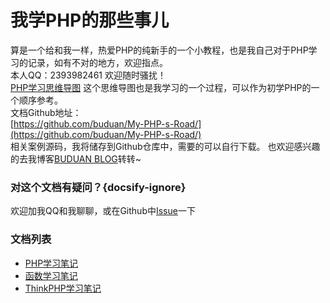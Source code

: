 # 我学PHP的那些事儿
算是一个给和我一样，热爱PHP的纯新手的一个小教程，也是我自己对于PHP学习的记录，如有不对的地方，欢迎指点。  
本人QQ：2393982461 欢迎随时骚扰！  
[PHP学习思维导图](https://mubu.com/doc/6sgyZcZnLg)
这个思维导图也是我学习的一个过程，可以作为初学PHP的一个顺序参考。  
文档Github地址：  
[https://github.com/buduan/My-PHP-s-Road/](https://github.com/buduan/My-PHP-s-Road/)  
相关案例源码，我将储存到Github仓库中，需要的可以自行下载。
也欢迎感兴趣的去我博客[BUDUAN BLOG](https://461blog.cn)转转~
### 对这个文档有疑问？{docsify-ignore}
欢迎加我QQ和我聊聊，或在Github中[Issue](https://github.com/buduan/My-PHP-s-Road/issues)一下  
### 文档列表
* [PHP学习笔记](http://php.docs.461blog.cn/#/php)
* [函数学习笔记](http://php.docs.461blog.cn/#/function)
* [ThinkPHP学习笔记](http://php.docs.461blog.cn/#/thinkphp)
<script>alert('因本人学业缘故，文档暂时停更至7月16日！感谢各位理解！')</script>